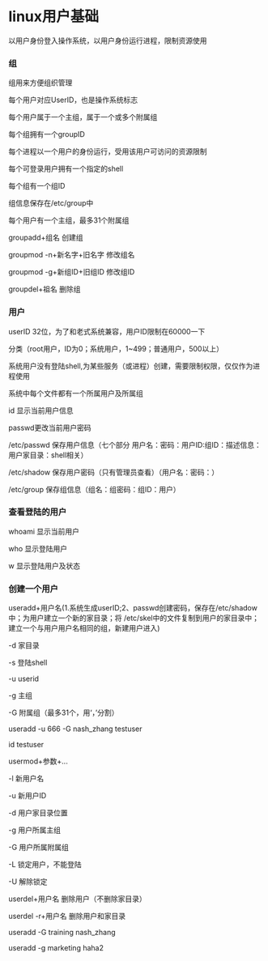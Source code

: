 # linux用户基础

以用户身份登入操作系统，以用户身份运行进程，限制资源使用
### 组

组用来方便组织管理


每个用户对应UserID，也是操作系统标志

每个用户属于一个主组，属于一个或多个附属组

每个组拥有一个groupID

每个进程以一个用户的身份运行，受用该用户可访问的资源限制


每个可登录用户拥有一个指定的shell



每个组有一个组ID

组信息保存在/etc/group中

每个用户有一个主组，最多31个附属组



groupadd+组名 创建组

groupmod -n+新名字+旧名字 修改组名

groupmod -g+新组ID+旧组ID 修改组ID

groupdel+祖名 删除组

### 用户

userID 32位，为了和老式系统兼容，用户ID限制在60000一下

分类（root用户，ID为0；系统用户，1~499；普通用户，500以上）

系统用户没有登陆shell,为某些服务（或进程）创建，需要限制权限，仅仅作为进程使用

系统中每个文件都有一个所属用户及所属组

id 显示当前用户信息

passwd更改当前用户密码


/etc/passwd 保存用户信息（七个部分  用户名：密码：用户ID:组ID：描述信息：用户家目录：shell相关）

/etc/shadow 保存用户密码（只有管理员查看）（用户名：密码：）

/etc/group 保存组信息（组名：组密码：组ID：用户）


### 查看登陆的用户


whoami 显示当前用户

who 显示登陆用户

w 显示登陆用户及状态



### 创建一个用户
useradd+用户名(1.系统生成userID;2、passwd创建密码，保存在/etc/shadow中；为用户建立一个新的家目录；将
/etc/skel中的文件复制到用户的家目录中；建立一个与用户用户名相同的组，新建用户进入)

-d 家目录

-s 登陆shell

-u userid

-g 主组

-G 附属组（最多31个，用‘，’分割）


useradd -u 666 -G nash_zhang testuser

id testuser

usermod+参数+...

-l 新用户名

-u 新用户ID

-d 用户家目录位置

-g 用户所属主组

-G 用户所属附属组

-L 锁定用户，不能登陆

-U 解除锁定

userdel+用户名 删除用户（不删除家目录）

userdel -r+用户名 删除用户和家目录

useradd -G training nash_zhang

useradd -g marketing haha2



